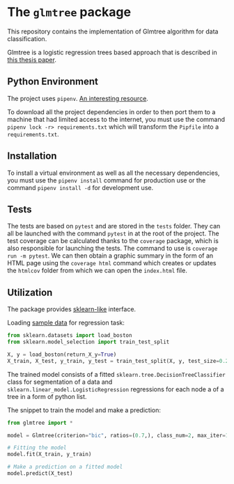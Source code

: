 # The `glmtree` package
This repository contains the implementation of Glmtree algorithm for data classification.

Glmtree is a logistic regression trees based approach that is described in [this thesis paper](https://hal.archives-ouvertes.fr/tel-02302691/).

## Python Environment 
The project uses `pipenv`. [An interesting resource](https://realpython.com/pipenv-guide/).

To download all the project dependencies in order to then port them to a machine that had limited access to the internet, you must use the command
`pipenv lock -r> requirements.txt` which will transform the `Pipfile` into a `requirements.txt`.

## Installation
To install a virtual environment as well as all the necessary dependencies, you must use the `pipenv install` command for production use 
or the command `pipenv install -d` for development use.

## Tests

The tests are based on `pytest` and are stored in the `tests` folder. They can all be launched with the command
`pytest` in at the root of the project.
The test coverage can be calculated thanks to the `coverage` package, which is also responsible for launching the tests. 
The command to use is `coverage run -m pytest`. We can then obtain a graphic summary in the form of an HTML page 
using the `coverage html` command which creates or updates the `htmlcov` folder from which we can open the `index.html` file.

## Utilization
The package provides [sklearn-like](https://scikit-learn.org/stable) interface.

Loading [sample data](https://scikit-learn.org/stable/modules/generated/sklearn.datasets.load_boston.html) for regression task:

```python
from sklearn.datasets import load_boston
from sklearn.model_selection import train_test_split

X, y = load_boston(return_X_y=True)
X_train, X_test, y_train, y_test = train_test_split(X, y, test_size=0.25)
```

The trained model consists of a fitted `sklearn.tree.DecisionTreeClassifier` class for segmentation of a data and
`sklearn.linear_model.LogisticRegression` regressions for each node a of a tree in a form of python list.

The snippet to train the model and make a prediction:
```python
from glmtree import *

model = Glmtree(criterion="bic", ratios=(0.7,), class_num=2, max_iter=100)

# Fitting the model
model.fit(X_train, y_train)

# Make a prediction on a fitted model
model.predict(X_test)
```
